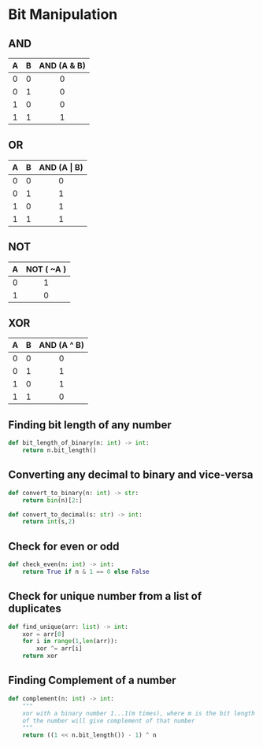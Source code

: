 # Bit Manipulation

## AND
| A | B | AND (A & B) |
| :---: | :---: | :---: |
| 0 | 0 | 0 |
| 0 | 1 | 0 |
| 1 | 0 | 0 |
| 1 | 1 | 1 |

## OR
| A | B | AND (A \| B) |
| :---: | :---: | :---: |
| 0 | 0 | 0 |
| 0 | 1 | 1 |
| 1 | 0 | 1 |
| 1 | 1 | 1 |

## NOT
| A | NOT ( ~A ) |
| :---: | :---: |
| 0 | 1 |
| 1 | 0 |

## XOR
| A | B | AND (A ^ B) |
| :---: | :---: | :---: |
| 0 | 0 | 0 |
| 0 | 1 | 1 |
| 1 | 0 | 1 |
| 1 | 1 | 0 |

## Finding bit length of any number
```python
def bit_length_of_binary(n: int) -> int:
    return n.bit_length()
```

## Converting any decimal to binary and vice-versa
```python
def convert_to_binary(n: int) -> str:
    return bin(n)[2:]

def convert_to_decimal(s: str) -> int:
    return int(s,2)
```

## Check for even or odd
```python
def check_even(n: int) -> int:
    return True if n & 1 == 0 else False
```

## Check for unique number from a list of duplicates
```python
def find_unique(arr: list) -> int:
    xor = arr[0]
    for i in range(1,len(arr)):
        xor ^= arr[i]
    return xor
``` 

## Finding Complement of a number
```python
def complement(n: int) -> int:
    """
    xor with a binary number 1...1(m times), where m is the bit length 
    of the number will give complement of that number
    """
    return ((1 << n.bit_length()) - 1) ^ n
```
